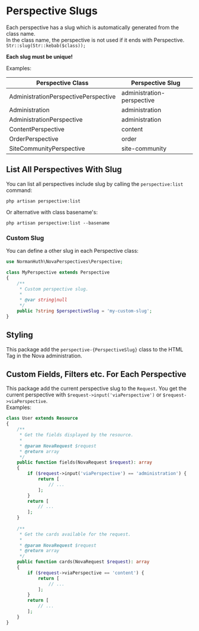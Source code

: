 # Perspective Slugs

Each perspective has a slug which is automatically generated from the class name.  
In the class name, the perspective is not used if it ends with Perspective.  
`Str::slug(Str::kebab($class));`

**Each slug must be unique!**

Examples:

| Perspective Class                      | Perspective Slug            |
|----------------------------------------|-----------------------------|
| AdministrationPerspectivePerspective   | administration-perspective  |
| Administration                         | administration              |
| AdministrationPerspective              | administration              |
| ContentPerspective                     | content                     |
| OrderPerspective                       | order                       |
| SiteCommunityPerspective               | site-community              |

## List All Perspectives With Slug

You can list all perspectives include slug by calling the `perspective:list` command:

```nothing
php artisan perspective:list
```

Or alternative with class basename's:

```nothing
php artisan perspective:list --basename
```

### Custom Slug

You can define a other slug in each Perspective class:

```php
use NormanHuth\NovaPerspectives\Perspective;

class MyPerspective extends Perspective
{
    /**
     * Custom perspective slug.
     *
     * @var string|null
     */
    public ?string $perspectiveSlug = 'my-custom-slug';
}
```

## Styling

This package add the `perspective-{PerspectiveSlug}` class to the HTML Tag in the Nova administration.

## Custom Fields, Filters etc. For Each Perspective

This package add the current perspective slug to the `Request`. You get the current perspective with `$request->input('viaPerspective')`
or `$request->viaPerspective`.  
Examples:

```php
class User extends Resource
{
    /**
     * Get the fields displayed by the resource.
     *
     * @param NovaRequest $request
     * @return array
     */
    public function fields(NovaRequest $request): array
    {
        if ($request->input('viaPerspective') == 'administration') {
            return [
                // ...        
            ];
        }
        return [
            // ...        
        ];
    }
    
    /**
     * Get the cards available for the request.
     *
     * @param NovaRequest $request
     * @return array
     */
    public function cards(NovaRequest $request): array
    {
        if ($request->viaPerspective == 'content') {
            return [
                // ...        
            ];
        }
        return [
            // ...        
        ];
    }
}
```
